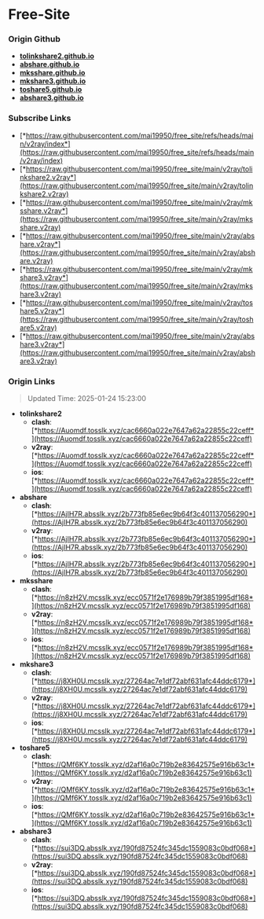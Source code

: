 # Free-Site

### Origin Github

- [**tolinkshare2.github.io**](https://github.com/tolinkshare2/tolinkshare2.github.io)
- [**abshare.github.io**](https://github.com/abshare/abshare.github.io)
- [**mksshare.github.io**](https://github.com/mksshare/mksshare.github.io)
- [**mkshare3.github.io**](https://github.com/mkshare3/mkshare3.github.io)
- [**toshare5.github.io**](https://github.com/toshare5/toshare5.github.io)
- [**abshare3.github.io**](https://github.com/abshare3/abshare3.github.io)

### Subscribe Links

- [*https://raw.githubusercontent.com/mai19950/free_site/refs/heads/main/v2ray/index*](https://raw.githubusercontent.com/mai19950/free_site/refs/heads/main/v2ray/index)
- [*https://raw.githubusercontent.com/mai19950/free_site/main/v2ray/tolinkshare2.v2ray*](https://raw.githubusercontent.com/mai19950/free_site/main/v2ray/tolinkshare2.v2ray)
- [*https://raw.githubusercontent.com/mai19950/free_site/main/v2ray/mksshare.v2ray*](https://raw.githubusercontent.com/mai19950/free_site/main/v2ray/mksshare.v2ray)
- [*https://raw.githubusercontent.com/mai19950/free_site/main/v2ray/abshare.v2ray*](https://raw.githubusercontent.com/mai19950/free_site/main/v2ray/abshare.v2ray)
- [*https://raw.githubusercontent.com/mai19950/free_site/main/v2ray/mkshare3.v2ray*](https://raw.githubusercontent.com/mai19950/free_site/main/v2ray/mkshare3.v2ray)
- [*https://raw.githubusercontent.com/mai19950/free_site/main/v2ray/toshare5.v2ray*](https://raw.githubusercontent.com/mai19950/free_site/main/v2ray/toshare5.v2ray)
- [*https://raw.githubusercontent.com/mai19950/free_site/main/v2ray/abshare3.v2ray*](https://raw.githubusercontent.com/mai19950/free_site/main/v2ray/abshare3.v2ray)

### Origin Links

> Updated Time: 2025-01-24 15:23:00

- **tolinkshare2**
  - **clash**: [*https://Auomdf.tosslk.xyz/cac6660a022e7647a62a22855c22ceff*](https://Auomdf.tosslk.xyz/cac6660a022e7647a62a22855c22ceff)
  - **v2ray**: [*https://Auomdf.tosslk.xyz/cac6660a022e7647a62a22855c22ceff*](https://Auomdf.tosslk.xyz/cac6660a022e7647a62a22855c22ceff)
  - **ios**: [*https://Auomdf.tosslk.xyz/cac6660a022e7647a62a22855c22ceff*](https://Auomdf.tosslk.xyz/cac6660a022e7647a62a22855c22ceff)
- **abshare**
  - **clash**: [*https://AjIH7R.absslk.xyz/2b773fb85e6ec9b64f3c401137056290*](https://AjIH7R.absslk.xyz/2b773fb85e6ec9b64f3c401137056290)
  - **v2ray**: [*https://AjIH7R.absslk.xyz/2b773fb85e6ec9b64f3c401137056290*](https://AjIH7R.absslk.xyz/2b773fb85e6ec9b64f3c401137056290)
  - **ios**: [*https://AjIH7R.absslk.xyz/2b773fb85e6ec9b64f3c401137056290*](https://AjIH7R.absslk.xyz/2b773fb85e6ec9b64f3c401137056290)
- **mksshare**
  - **clash**: [*https://n8zH2V.mcsslk.xyz/ecc0571f2e176989b79f3851995df168*](https://n8zH2V.mcsslk.xyz/ecc0571f2e176989b79f3851995df168)
  - **v2ray**: [*https://n8zH2V.mcsslk.xyz/ecc0571f2e176989b79f3851995df168*](https://n8zH2V.mcsslk.xyz/ecc0571f2e176989b79f3851995df168)
  - **ios**: [*https://n8zH2V.mcsslk.xyz/ecc0571f2e176989b79f3851995df168*](https://n8zH2V.mcsslk.xyz/ecc0571f2e176989b79f3851995df168)
- **mkshare3**
  - **clash**: [*https://j8XH0U.mcsslk.xyz/27264ac7e1df72abf631afc44ddc6179*](https://j8XH0U.mcsslk.xyz/27264ac7e1df72abf631afc44ddc6179)
  - **v2ray**: [*https://j8XH0U.mcsslk.xyz/27264ac7e1df72abf631afc44ddc6179*](https://j8XH0U.mcsslk.xyz/27264ac7e1df72abf631afc44ddc6179)
  - **ios**: [*https://j8XH0U.mcsslk.xyz/27264ac7e1df72abf631afc44ddc6179*](https://j8XH0U.mcsslk.xyz/27264ac7e1df72abf631afc44ddc6179)
- **toshare5**
  - **clash**: [*https://QMf6KY.tosslk.xyz/d2af16a0c719b2e83642575e916b63c1*](https://QMf6KY.tosslk.xyz/d2af16a0c719b2e83642575e916b63c1)
  - **v2ray**: [*https://QMf6KY.tosslk.xyz/d2af16a0c719b2e83642575e916b63c1*](https://QMf6KY.tosslk.xyz/d2af16a0c719b2e83642575e916b63c1)
  - **ios**: [*https://QMf6KY.tosslk.xyz/d2af16a0c719b2e83642575e916b63c1*](https://QMf6KY.tosslk.xyz/d2af16a0c719b2e83642575e916b63c1)
- **abshare3**
  - **clash**: [*https://sui3DQ.absslk.xyz/190fd87524fc345dc1559083c0bdf068*](https://sui3DQ.absslk.xyz/190fd87524fc345dc1559083c0bdf068)
  - **v2ray**: [*https://sui3DQ.absslk.xyz/190fd87524fc345dc1559083c0bdf068*](https://sui3DQ.absslk.xyz/190fd87524fc345dc1559083c0bdf068)
  - **ios**: [*https://sui3DQ.absslk.xyz/190fd87524fc345dc1559083c0bdf068*](https://sui3DQ.absslk.xyz/190fd87524fc345dc1559083c0bdf068)
